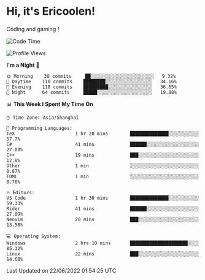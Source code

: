 # Hi, it's Ericoolen!
Coding and gaming！

<!--START_SECTION:waka-->
![Code Time](http://img.shields.io/badge/Code%20Time-319%20hrs%209%20mins-blue)

![Profile Views](http://img.shields.io/badge/Profile%20Views-0-blue)

**I'm a Night 🦉** 

```text
🌞 Morning    30 commits     ██░░░░░░░░░░░░░░░░░░░░░░░   9.32% 
🌆 Daytime    110 commits    ████████░░░░░░░░░░░░░░░░░   34.16% 
🌃 Evening    118 commits    █████████░░░░░░░░░░░░░░░░   36.65% 
🌙 Night      64 commits     █████░░░░░░░░░░░░░░░░░░░░   19.88%

```


📊 **This Week I Spent My Time On** 

```text
⌚︎ Time Zone: Asia/Shanghai

💬 Programming Languages: 
TeX                      1 hr 28 mins        ██████████████░░░░░░░░░░░   57.7% 
C#                       41 mins             ██████░░░░░░░░░░░░░░░░░░░   27.08% 
C++                      19 mins             ███░░░░░░░░░░░░░░░░░░░░░░   12.8% 
Other                    1 min               ░░░░░░░░░░░░░░░░░░░░░░░░░   0.87% 
TOML                     1 min               ░░░░░░░░░░░░░░░░░░░░░░░░░   0.76%

🔥 Editors: 
VS Code                  1 hr 30 mins        ██████████████░░░░░░░░░░░   59.33% 
Rider                    41 mins             ██████░░░░░░░░░░░░░░░░░░░   27.09% 
Neovim                   20 mins             ███░░░░░░░░░░░░░░░░░░░░░░   13.58%

💻 Operating System: 
Windows                  2 hrs 10 mins       █████████████████████░░░░   85.32% 
Linux                    22 mins             ███░░░░░░░░░░░░░░░░░░░░░░   14.68%

```


 Last Updated on 22/06/2022 01:54:25 UTC
<!--END_SECTION:waka-->

